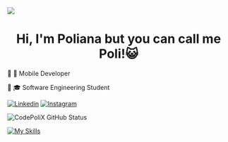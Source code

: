 <img widht=100% src="https://capsule-render.vercel.app/api?type=waving&color=c121f2&height=120&section=reader"/>
<div style="text-align:center;">
    <h1>Hi, I'm Poliana but you can call me Poli!😺</h1>
</div>
<p>  🔸 📱 Mobile Developer</p> 
<p>  🔸 🎓 Software Engineering Student</p> 

[![Linkedin](https://img.shields.io/badge/LinkedIn-0077B5?style=for-the-badge&logo=linkedin&logoColor=white)](https://www.linkedin.com/in/polianapadilha/)
[![Instagram](https://img.shields.io/badge/Instagram-E4405F?style=for-the-badge&logo=instagram&logoColor=white)](https://www.instagram.com/_polizinhaa_/)

  ![CodePoliX GitHub Status](https://github-readme-stats.vercel.app/api?username=CodePoliX&show_icons=true&theme=radical)

  [![My Skills](https://skillicons.dev/icons?i=kotlin,flutter,java,dart,sqlite,mysql,figma,godot,androidstudio,spring)](https://skillicons.dev)
